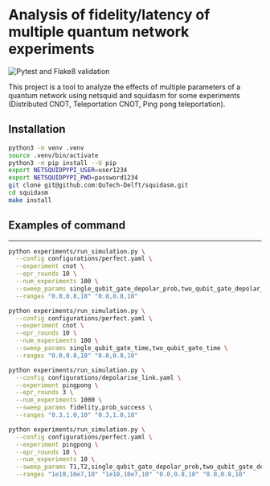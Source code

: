 # Analysis of fidelity/latency of multiple quantum network experiments

![Pytest and Flake8 validation](https://github.com/Quang00/DQC/actions/workflows/python-app.yml/badge.svg)

This project is a tool to analyze the effects of multiple parameters of a quantum network using netsquid and squidasm for some experiments (Distributed CNOT, Teleportation CNOT, Ping pong teleportation).

## Installation
```bash
python3 -m venv .venv
source .venv/bin/activate
python3 -m pip install --U pip
export NETSQUIDPYPI_USER=user1234
export NETSQUIDPYPI_PWD=password1234
git clone git@github.com:QuTech-Delft/squidasm.git
cd squidasm
make install
```

## Examples of command
---

```bash
python experiments/run_simulation.py \
  --config configurations/perfect.yaml \
  --experiment cnot \
  --epr_rounds 10 \
  --num_experiments 100 \
  --sweep_params single_qubit_gate_depolar_prob,two_qubit_gate_depolar_prob \
  --ranges "0.0,0.8,10" "0.0,0.8,10"
```

```bash
python experiments/run_simulation.py \
  --config configurations/perfect.yaml \
  --experiment cnot \
  --epr_rounds 10 \
  --num_experiments 100 \
  --sweep_params single_qubit_gate_time,two_qubit_gate_time \
  --ranges "0.0,0.8,10" "0.0,0.8,10"
```

```bash
python experiments/run_simulation.py \
  --config configurations/depolarise_link.yaml \
  --experiment pingpong \
  --epr_rounds 3 \
  --num_experiments 1000 \
  --sweep_params fidelity,prob_success \
  --ranges "0.3,1.0,10" "0.3,1.0,10"
```

```bash
python experiments/run_simulation.py \
  --config configurations/perfect.yaml \
  --experiment pingpong \
  --epr_rounds 10 \
  --num_experiments 10 \
  --sweep_params T1,T2,single_qubit_gate_depolar_prob,two_qubit_gate_depolar_prob \
  --ranges "1e10,10e7,10" "1e10,10e7,10" "0.0,0.8,10" "0.0,0.8,10"
```
